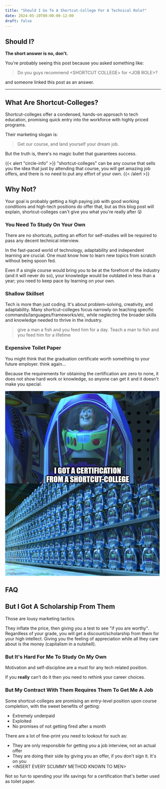 ```yaml
---
title: "Should I Go To A Shortcut-College For A Technical Role?"
date: 2024-05-10T00:00:00-12:00
draft: false
---
```

## Should I?
**The short answer is no, don't.**

You're probably seeing this post because you asked something like:

> Do you guys recommend \<SHORTCUT COLLEGE\> for \<JOB ROLE\>?

and someone linked this post as an answer.

---

## What Are Shortcut-Colleges?
Shortcut-colleges offer a condensed, hands-on approach to tech education, promising quick entry into the workforce with highly priced programs.

Their marketing slogan is:

> Get our course, and land yourself your dream job.

But the truth is, there's no magic bullet that guarantees success.

{{< alert "circle-info" >}}
"shortcut-colleges" can be any course that sells you the idea that just by attending that course, you will get amazing job offers, and there is no need to put any effort of your own.
{{< /alert >}}

## Why Not?
Your goal is probably getting a high paying job with good working conditions and high-tech positions do offer that, but as this blog post will explain, shortcut-colleges can't give you what you're really after 😮

### You Need To Study On Your Own
There are no shortcuts, putting an effort for self-studies will be required to pass any decent technical interview.

In the fast-paced world of technology, adaptability and independent learning are crucial. One must know how to learn new topics from scratch without being spoon fed.

Even if a single course would bring you to be at the forefront of the industry (and it will never do so), your knowledge would be outdated in less than a year; you need to keep pace by learning on your own.

### Shallow Skillset
Tech is more than just coding. It's about problem-solving, creativity, and adaptability. Many shortcut-colleges focus narrowly on teaching specific commands/languages/frameworks/etc, while neglecting the broader skills and knowledge needed to thrive in the industry.

> give a man a fish and you feed him for a day. Teach a man to fish and you feed him for a lifetime

### Expensive Toilet Paper
You might think that the graduation certificate worth something to your future employer. think again...

Because the requirements for obtaining the certification are zero to none, it does not show hard work or knowledge, so anyone can get it and it doesn't make you special.

![Buzz Lightyear Clones](img/buzz_lightyear_clones_i_got_certification_from_shortcut_college.jpg)

## FAQ
## But I Got A Scholarship From Them
Those are lousy marketing tactics.

They inflate the price, then giving you a test to see "if you are worthy". Regardless of your grade, you will get a discount/scholarship from them for your high intellect. Giving you the feeling of appreciation while all they care about is the money (capitalism in a nutshell).

### But It's Hard For Me To Study On My Own
Motivation and self-discipline are a must for any tech related position.

If you **really** can't do it then you need to rethink your career choices.

### But My Contract With Them Requires Them To Get Me A Job
Some shortcut-colleges are promising an entry-level position upon course completion, with the sweet benefits of getting:

- Extremely underpaid
- Exploited
- No promises of not getting fired after a month

There are a lot of fine-print you need to lookout for such as:

- They are only responsible for getting you a job interview, not an actual offer 
- They are doing their side by giving you an offer, if you don't sign it. It's on you
- \<INSERT EVERY SCUMMY METHOD KNOWN TO MEN\>

Not so fun to spending your life savings for a certification that's better used as toilet paper.
